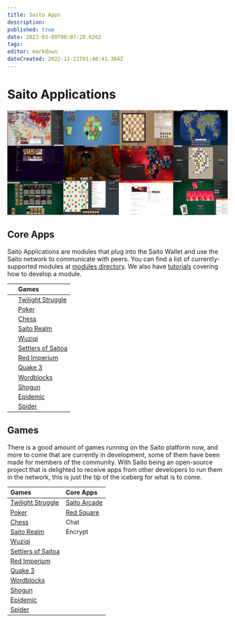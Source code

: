 ```yaml
---
title: Saito Apps
description: 
published: true
date: 2023-03-09T00:07:28.626Z
tags: 
editor: markdown
dateCreated: 2022-12-21T01:40:41.364Z
---
```


# Saito Applications

![](/apps.png)

## Core Apps
Saito Applications are modules that plug into the Saito Wallet and use the Saito network to communicate with peers. You can find a list of currently-supported modules at [modules directory](https://github.com/SaitoTech/saito-lite-rust/tree/master/mods). We also have [tutorials](/tech/tutorials) covering how to develop a module.

&nbsp;| Games | 
 | :--- | :--- |
&nbsp;| [Twilight Struggle](/tech/applications/twilightStruggle) | [Settlers of Saitoa](/tech/applications/settlers) | | [Wordblocks](/tech/applications/wordblocks) |
&nbsp;| [Poker](/tech/applications/poker) | [Red Square](/tech/applications/RedSquare) |
&nbsp;| [Chess](/tech/applications/chess) | Chat |
&nbsp;| [Saito Realm](/tech/applications/realm) | Encrypt |
&nbsp;| [Wuziqi](/tech/applications/wuziqi) |     |
&nbsp;| [Settlers of Saitoa](/tech/applications/settlers) |     |
&nbsp;|  [Red Imperium](/tech/applications/redImperium) |     |
&nbsp;|  [Quake 3](/tech/applications/quake3) |     |
&nbsp;| [Wordblocks](/tech/applications/wordblocks) |     |
&nbsp;|  [Shogun](/tech/applications/dominion) |     |
&nbsp;|  [Epidemic](/tech/applications/epidemic) |     |
&nbsp;|  [Spider](/tech/applications/spider) |     |


## Games

There is a good amount of games running on the Saito platform now, and more to come that are currently in development, some of them have been made for members of the community. With Saito being an open-source project that is delighted to receive apps from other developers to run them in the network, this is just the tip of the iceberg for what is to come.



  
| Games | Core Apps |
| :--- | :--- |
| [Twilight Struggle](/tech/applications/twilightStruggle) | [Saito Arcade](/tech/applications/arcade) |
| [Poker](/tech/applications/poker) | [Red Square](/tech/applications/RedSquare) |
| [Chess](/tech/applications/chess) | Chat |
| [Saito Realm](/tech/applications/realm) | Encrypt |
| [Wuziqi](/tech/applications/wuziqi) |     |
| [Settlers of Saitoa](/tech/applications/settlers) |     |
|  [Red Imperium](/tech/applications/redImperium) |     |
|  [Quake 3](/tech/applications/quake3) |     |
| [Wordblocks](/tech/applications/wordblocks) |     |
|  [Shogun](/tech/applications/dominion) |     |
|  [Epidemic](/tech/applications/epidemic) |     |
|  [Spider](/tech/applications/spider) |     |
  

